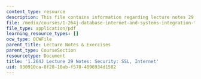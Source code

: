 ```yaml
---
content_type: resource
description: This file contains information regarding lecture notes 29.
file: /media/courses/1-264j-database-internet-and-systems-integration-technologies-fall-2013/930910ca8f2810abf5784896934d1582_MIT1_264JF13_lect_29.pdf
file_type: application/pdf
learning_resource_types: []
ocw_type: OCWFile
parent_title: Lecture Notes & Exercises
parent_type: CourseSection
resourcetype: Document
title: '1.264J Lecture 29 Notes: Security: SSL, Internet'
uid: 930910ca-8f28-10ab-f578-4896934d1582
---
```

